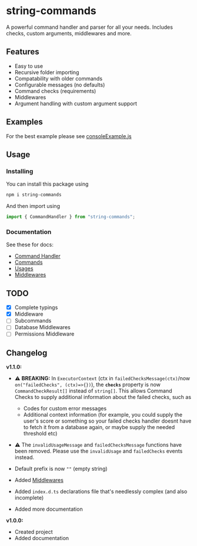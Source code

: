# string-commands

A powerful command handler and parser for all your needs. Includes checks, custom arguments, middlewares and more.

## Features

- Easy to use
- Recursive folder importing
- Compatability with older commands
- Configurable messages (no defaults)
- Command checks (requirements)
- Middlewares
- Argument handling with custom argument support

## Examples

For the best example please see [consoleExample.js](/examples/consoleExample.js)

## Usage

### Installing

You can install this package using

```sh
npm i string-commands
```

And then import using

```js
import { CommandHandler } from "string-commands";
```

### Documentation

See these for docs:

- [Command Handler](./docs/CommandHandler.md)
- [Commands](./docs/Commands.md)
- [Usages](./docs/Usages.md)
- [Middlewares](./docs/Middlewares.md)

## TODO

- [x] Complete typings
- [x] Middleware
- [ ] Subcommands
- [ ] Database Middlewares
- [ ] Permissions Middleware

## Changelog

**v1.1.0:**

- :warning: **BREAKING:** In `ExecutorContext` (ctx in `failedChecksMessage(ctx)`/now `on("failedChecks", (ctx)=>{})`), the **`checks`** property is now `CommandCheckResult[]` instead of `string[]`. This allows Command Checks to supply additional information about the failed checks, such as
  - Codes for custom error messages
  - Additional context information (for example, you could supply the user's score or something so your failed checks handler doesnt have to fetch it from a database again, or maybe supply the needed threshold etc)
- :warning: The `invalidUsageMessage` and `failedChecksMessage` functions have been removed. Please use the `invalidUsage` and `failedChecks` events instead.
- Default prefix is now `""` (empty string)

- Added [Middlewares](./docs/Middlewares.md)
- Added `index.d.ts` declarations file that's needlessly complex (and also incomplete)
- Added more documentation

**v1.0.0:**

- Created project
- Added documentation
